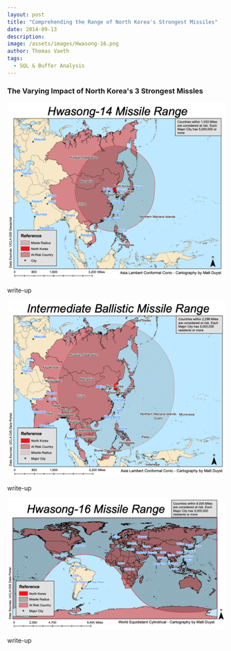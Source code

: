 ```yaml
---
layout: post
title: "Comprehending the Range of North Korea's Strongest Missiles"
date: 2014-09-13
description: 
image: /assets/images/Hwasong-16.png
author: Thomas Vaeth
tags: 
  - SQL & Buffer Analysis
---
```


### The Varying Impact of North Korea's 3 Strongest Missles

![Map GIS](/assets/images/Hwasong-14.png)

write-up

![Placeholder](/assets/images/Intermediate-Ballistic.png)

write-up

![Placeholder](/assets/images/Hwasong-16.png)

write-up